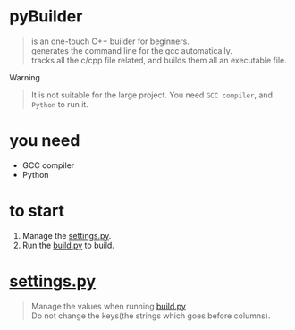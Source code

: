 # pyBuilder
> is an one-touch C++ builder for beginners.  
> generates the command line for the gcc automatically.  
> tracks all the c/cpp file related, and builds them all an executable file.

Warning
> It is not suitable for the large project.
> You need `GCC compiler`, and `Python` to run it.

# you need
- GCC compiler
- Python

# to start
1. Manage the [settings.py](./settings.py).
2. Run the [build.py](./build.py) to build.

# [settings.py](./settings.md)
> Manage the values when running [build.py](./build.py)  
> Do not change the keys(the strings which goes before columns).